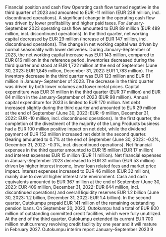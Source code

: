 Financial position and cash flow
Operating cash flow turned negative in the third quarter of 
2023 and amounted to EUR -11 million (EUR 238 million, 
incl. discontinued operations). A significant change in the 
operating cash flow was driven by lower profitability and 
higher paid taxes. For January-September 2023 operating 
cash flow amounted to EUR 89 million (EUR 489 million, 
incl. discontinued operations). 
In the third quarter, net working capital decreased by EUR 
29 million (increase of EUR 147 million, incl. discontinued 
operations). The change in net working capital was driven 
by normal seasonality with lower deliveries. During 
January-September of 2023, the net working capital 
increase was EUR 143 million, compared to EUR 816 
million in the reference period.
Inventories decreased during the third quarter and stood 
at EUR 1,722 million at the end of September (June 30, 
2023: EUR 1,845 million, December 31, 2022: EUR 1,783 
million). The inventory decrease in the third quarter was 
EUR 123 million and EUR 61 million in January-
September of 2023. The decrease in the third quarter was 
driven by both lower volumes and lower metal prices.
Capital expenditure was EUR 31 million in the third 
quarter (EUR 37 million) and EUR 84 million in the 
January-September of 2023 (EUR 98 million). Annual 
capital expenditure for 2023 is limited to EUR 170 million.
Net debt increased slightly during the third quarter and 
amounted to EUR 29 million at the end of September 
(June 30, 2023: EUR -9 million, December 31, 2022: EUR 
-10 million, incl. discontinued operations). In the first 
quarter, the completion of the divestment of the majority 
of the Long Products business had a EUR 100 million 
positive impact on net debt, while the dividend payment of 
EUR 152 million increased net debt in the second quarter. 
Gearing amounted to 0.7% at the end of September 
(June 30, 2023: -0.2%, December 31, 2022: -0.3%, incl. 
discontinued operations). 
Net financial expenses in the third quarter amounted to 
EUR 15 million (EUR 17 million) and interest expenses 
EUR 15 million (EUR 11 million).
Net financial expenses in January-September 2023 
decreased to EUR 31 million (EUR 53 million) driven by 
higher interest income, lower loan related fees and 
market price impact. Interest expenses increased to EUR 
46 million (EUR 32 million), mainly due to overall higher 
interest rate environment.
Cash and cash equivalents amounted to EUR 367 million 
at the end of September (June 30, 2023: EUR 409 million, 
December 31, 2022: EUR 644 million, incl. discontinued 
operations) and overall liquidity reserves EUR 1.2 billion 
(June 30, 2023: 1.2 billion, December 31, 2022: EUR 1.4 
billion). In the second quarter, Outokumpu prepaid EUR 
141 million of the remaining outstanding pension loans. 
On September 30, 2023, Outokumpu had a total of EUR 
800 million of outstanding committed credit facilities, 
which were fully unutilized. At the end of the third quarter, 
Outokumpu extended its current EUR 700 million 
multicurrency revolving credit facility by one year and it 
will mature in February 2027.
Outokumpu interim report January–September 2023      9
